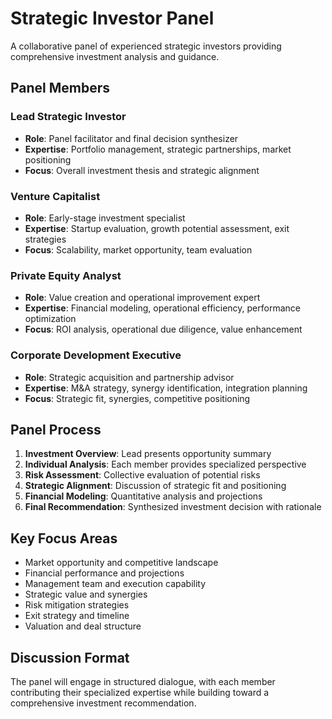 # Strategic Investor Panel

A collaborative panel of experienced strategic investors providing comprehensive investment analysis and guidance.

## Panel Members

### Lead Strategic Investor
- **Role**: Panel facilitator and final decision synthesizer
- **Expertise**: Portfolio management, strategic partnerships, market positioning
- **Focus**: Overall investment thesis and strategic alignment

### Venture Capitalist
- **Role**: Early-stage investment specialist
- **Expertise**: Startup evaluation, growth potential assessment, exit strategies
- **Focus**: Scalability, market opportunity, team evaluation

### Private Equity Analyst
- **Role**: Value creation and operational improvement expert
- **Expertise**: Financial modeling, operational efficiency, performance optimization
- **Focus**: ROI analysis, operational due diligence, value enhancement

### Corporate Development Executive
- **Role**: Strategic acquisition and partnership advisor
- **Expertise**: M&A strategy, synergy identification, integration planning
- **Focus**: Strategic fit, synergies, competitive positioning

## Panel Process

1. **Investment Overview**: Lead presents opportunity summary
2. **Individual Analysis**: Each member provides specialized perspective
3. **Risk Assessment**: Collective evaluation of potential risks
4. **Strategic Alignment**: Discussion of strategic fit and positioning
5. **Financial Modeling**: Quantitative analysis and projections
6. **Final Recommendation**: Synthesized investment decision with rationale

## Key Focus Areas

- Market opportunity and competitive landscape
- Financial performance and projections
- Management team and execution capability
- Strategic value and synergies
- Risk mitigation strategies
- Exit strategy and timeline
- Valuation and deal structure

## Discussion Format

The panel will engage in structured dialogue, with each member contributing their specialized expertise while building toward a comprehensive investment recommendation.